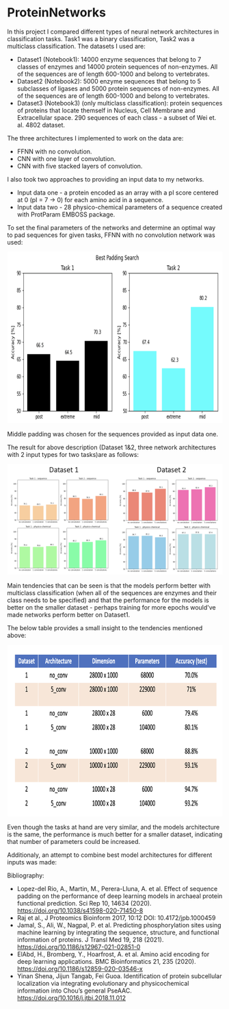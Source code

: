# ProteinNetworks

In this project I compared different types of neural network architectures in classification tasks. Task1 was a binary classification, Task2 was a multiclass classification. The datasets I used are:

- Dataset1 (Notebook1): 14000 enzyme sequences that belong to 7 classes of enzymes and 14000 protein sequences of non-enzymes. All of the sequences are of length 600-1000 and belong to vertebrates.
- Dataset2 (Notebook2): 5000 enzyme sequences that belong to 5 subclasses of ligases and 5000 protein sequences of non-enzymes. All of the sequences are of length 600-1000 and belong to vertebrates.
- Dataset3 (Notebook3) (only multiclass classification): protein sequences of proteins that locate themself in Nucleus, Cell Membrane and Extracellular space. 290 sequences of each class - a subset of Wei et. al. 4802 dataset.

The three architectures I implemented to work on the data are:

- FFNN with no convolution.
- CNN with one layer of convolution.
- CNN with five stacked layers of convolution.

I also took two approaches to providing an input data to my networks. 

- Input data one - a protein encoded as an array with a pI score centered at 0 (pI = 7 -> 0) for each amino acid in a sequence.
- Input data two - 28 physico-chemical parameters of a sequence created with ProtParam EMBOSS package.

To set the final parameters of the networks and determine an optimal way to pad sequences for given tasks, FFNN with no convolution network was used:

<img src="https://github.com/szymonszrajer/ProteinNetworks/blob/main/images/pad.png" width="800" height="400">

Middle padding was chosen for the sequences provided as input data one.

The result for above description (Dataset 1&2, three network architectures with 2 input types for two tasks)are as follows:

![comparison](https://github.com/szymonszrajer/ProteinNetworks/blob/main/images/comparison.png "networks comparison")

Main tendencies that can be seen is that the models perform better with multiclass classification (when all of the sequences are enzymes and their class needs to be specified) and that the performance for the models is better on the smaller dataset - perhaps training for more epochs would've made networks perform better on Dataset1.

The below table provides a small insight to the tendencies mentioned above:

<img src="https://github.com/szymonszrajer/ProteinNetworks/blob/main/images/param.png" width="800" height="400">

Even though the tasks at hand are very similar, and the models architecture is the same, the performance is much better for a smaller dataset, indicating that number of parameters could be increased.

Additionaly, an attempt to combine best model architectures for different inputs was made:











Bibliography:
- Lopez-del Rio, A., Martin, M., Perera-Lluna, A. et al. Effect of sequence padding on the performance of deep learning models in archaeal protein functional prediction. Sci Rep 10, 14634 (2020). https://doi.org/10.1038/s41598-020-71450-8
- Raj et al., J Proteomics Bioinform 2017, 10:12 DOI: 10.4172/jpb.1000459
- Jamal, S., Ali, W., Nagpal, P. et al. Predicting phosphorylation sites using machine learning by integrating the sequence, structure, and functional information of proteins. J Transl Med 19, 218 (2021). https://doi.org/10.1186/s12967-021-02851-0
- ElAbd, H., Bromberg, Y., Hoarfrost, A. et al. Amino acid encoding for deep learning applications. BMC Bioinformatics 21, 235 (2020). https://doi.org/10.1186/s12859-020-03546-x
- Yinan Shena, Jijun Tangab, Fei Guoa. Identification of protein subcellular localization via integrating evolutionary and physicochemical information into Chou’s general PseAAC. https://doi.org/10.1016/j.jtbi.2018.11.012
